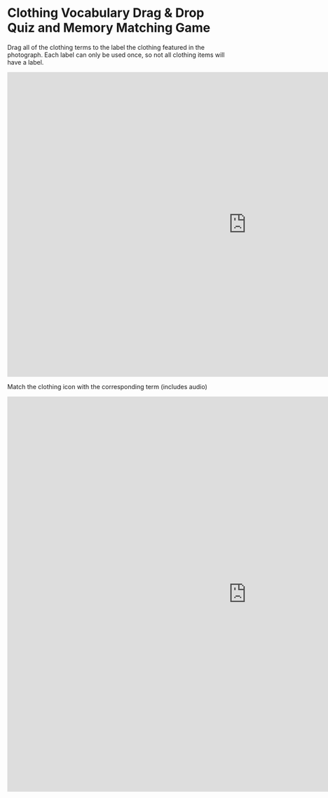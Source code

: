 <h1>Clothing Vocabulary Drag & Drop Quiz and Memory Matching Game</h1>
<p>Drag all of the clothing terms to the label the clothing featured in the photograph. Each label can only be used once, so not all clothing items will have a label.</p>
<iframe src="https://h5p.org/h5p/embed/675470" width="1090" height="694" frameborder="0" allowfullscreen="allowfullscreen">
</iframe><script src="https://h5p.org/sites/all/modules/h5p/library/js/h5p-resizer.js" charset="UTF-8"></script>

<p>Match the clothing icon with the corresponding term (includes audio)</p>
<iframe src="https://h5p.org/h5p/embed/655291" width="1090" height="900" frameborder="0" allowfullscreen="allowfullscreen"></iframe><script src="https://h5p.org/sites/all/modules/h5p/library/js/h5p-resizer.js" charset="UTF-8"></script>
